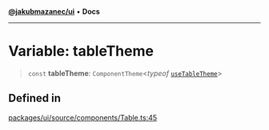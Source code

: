 [**@jakubmazanec/ui**](../README.md) • **Docs**

---

# Variable: tableTheme

> `const` **tableTheme**: `ComponentTheme`\<_typeof_
> [`useTableTheme`](../functions/useTableTheme.md)\>

## Defined in

[packages/ui/source/components/Table.ts:45](https://github.com/jakubmazanec/tools/blob/2afd81e4680434017b6f838733fd5ccd928cec42/packages/ui/source/components/Table.ts#L45)
